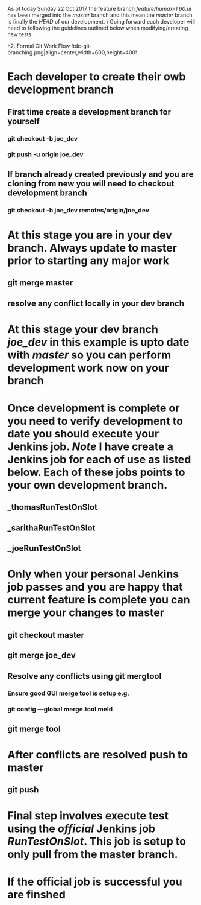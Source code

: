 As of today Sunday 22 Oct 2017 the feature branch *feature/humax-1.60.ui* has been merged into the *master* branch and this mean the *master* branch is finally the *HEAD* of our development.
\\
Going forward each developer will need to following the guidelines outlined below when modifying/creating new tests.

h2. Formal Git Work Flow
!tdc-git-branching.png|align=center,width=600,height=400!
# Each developer to create their owb development branch
## First time create a development branch for yourself
### git checkout -b joe_dev
### git push -u origin joe_dev
## If branch already created previously and you are cloning from new you will need to checkout development branch
### git checkout -b joe_dev remotes/origin/joe_dev
# At this stage you are in your dev branch. Always update to master prior to starting any major work
## git merge master
## resolve any conflict locally in your dev branch
# At this stage your dev branch *joe_dev* in this example is upto date with *master* so you can perform development work now on your branch
# Once development is complete or you need to verify development to date you should execute your Jenkins job. *Note* I have create a Jenkins job for each of use as listed below. Each of these jobs points to your own development branch.
## _thomasRunTestOnSlot
## _sarithaRunTestOnSlot
## _joeRunTestOnSlot
# Only when your personal Jenkins job passes and you are happy that current feature is complete you can merge your changes to master
## git checkout master
## git merge joe_dev
## Resolve any conflicts using git mergtool
### Ensure good GUI merge tool is setup e.g.
### git config —global merge.tool meld
## git merge tool
# After conflicts are resolved push to master
## git push
# Final step involves execute test using the *official* Jenkins job *RunTestOnSlot*. This job is setup to only pull from the master branch.
# If the official job is successful you are finshed
